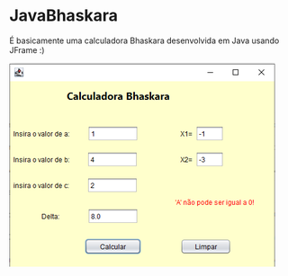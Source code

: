 # JavaBhaskara

É basicamente uma calculadora Bhaskara desenvolvida em Java usando JFrame :)

![](tela.png)
